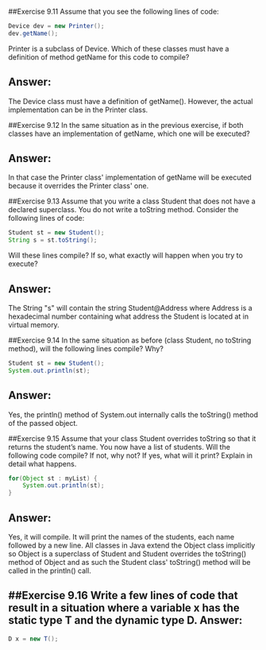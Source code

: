 ##Exercise 9.11 
Assume that you see the following lines of code: 
```java
Device dev = new Printer();
dev.getName();
```
Printer is a subclass of Device. Which of these classes must have a definition of method getName for this code to compile?

**Answer:**
-----------
The Device class must have a definition of getName(). However, the actual implementation can be in the Printer class.

##Exercise 9.12 
In the same situation as in the previous exercise, if both classes have an
implementation of getName, which one will be executed?

**Answer:**
-----------
In that case the Printer class' implementation of getName will be executed because it overrides the Printer class' one.

##Exercise 9.13 
Assume that you write a class Student that does not have a declared superclass. You do not write a toString method. Consider the following lines of code:
```java
Student st = new Student();
String s = st.toString();
```
Will these lines compile? If so, what exactly will happen when you try to execute?

**Answer:**
-----------
The String "s" will contain the string Student@Address where Address is a hexadecimal number containing what address the Student is located at in virtual memory.

##Exercise 9.14 
In the same situation as before (class Student, no toString method), will the following lines compile? Why?
```java
Student st = new Student();
System.out.println(st);
```

**Answer:**
-----------
Yes, the println() method of System.out internally calls the toString() method of the passed object.

##Exercise 9.15 
Assume that your class Student overrides toString so that it returns the student’s name. You now have a list of students. Will the following code compile? If not, why not? If yes, what will it print? Explain in detail what happens.
```java
for(Object st : myList) {
    System.out.println(st);
}
```
**Answer:**
-----------
Yes, it will compile. It will print the names of the students, each name followed by a new line. All classes in Java extend the Object class implicitly so Object is a superclass of Student and Student overrides the toString() method of Object and as such the Student class' toString() method will be called in the println() call.

##Exercise 9.16 
Write a few lines of code that result in a situation where a variable x has the static type T and the dynamic type D.
**Answer:**
-----------
```java
D x = new T();
```
